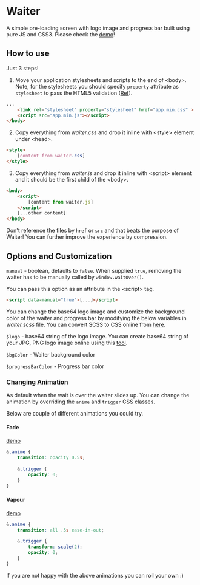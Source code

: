 # Waiter

A simple pre-loading screen with logo image and progress bar built using pure JS and CSS3. Please check the [demo](http://prideparrot.com/demos/waiter/demo1.html)!

## How to use

Just 3 steps!

1) Move your application stylesheets and scripts to the end of &lt;body&gt;. Note, for the stylesheets you should specify `property` attribute as `stylesheet` to pass the HTML5 validation ([Ref](http://stackoverflow.com/a/22195559/741616)).

```html
...    
    <link rel="stylesheet" property="stylesheet" href="app.min.css" >
    <script src="app.min.js"></script>
</body>
```

2) Copy everything from *waiter.css* and drop it inline with &lt;style&gt; element under &lt;head&gt;.

```html
<style>
    [content from waiter.css]
</style>
```

3) Copy everything from *waiter.js* and drop it inline with &lt;script&gt; element and it should be the first child of the &lt;body&gt;.

```html
<body>
    <script>
        [content from waiter.js]
    </script>
    [...other content]
</body>
```

Don't reference the files by `href` or `src` and that beats the purpose of Waiter! You can further improve the experience by compression.

## Options and Customization 

`manual` - boolean, defaults to `false`. When supplied `true`, removing the waiter has to be manually called by `window.waitOver()`.

You can pass this option as an attribute in the &lt;script&gt; tag.

```html
<script data-manual="true">[...]</script>
```

You can change the base64 logo image and customize the background color of the waiter and progress bar by modifying the below variables in *waiter.scss* file. You can convert SCSS to CSS online from [here](http://beautifytools.com/scss-compiler.php).

`$logo` - base64 string of the logo image. You can create base64 string of your JPG, PNG logo image online using this [tool](https://www.base64-image.de/).

`$bgColor` - Waiter background color

`$progressBarColor` - Progress bar color

### Changing Animation

As default when the wait is over the waiter slides up. You can change the animation by overriding the `anime` and `trigger` CSS classes.

Below are couple of different animations you could try.

#### Fade 
[demo](http://prideparrot.com/demos/waiter/demo2.html)

```css
&.anime {
    transition: opacity 0.5s;
    
    &.trigger {
        opacity: 0;
    }
}
```

#### Vapour
[demo](http://prideparrot.com/demos/waiter/demo3.html)

```css
&.anime {
    transition: all .5s ease-in-out;
    
    &.trigger {
        transform: scale(2);
        opacity: 0;
    }
}
```

If you are not happy with the above animations you can roll your own :)